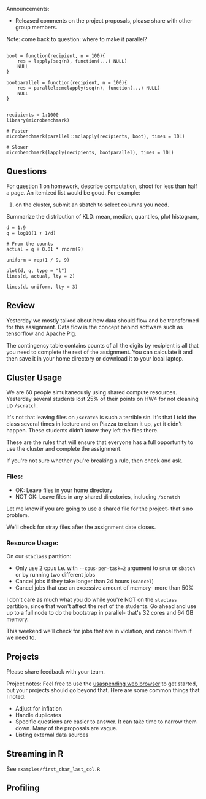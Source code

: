 Announcements:

- Released comments on the project proposals, please share with other group members.


Note: come back to question: where to make it parallel?

```{r}

boot = function(recipient, n = 100){
    res = lapply(seq(n), function(...) NULL)
    NULL
}

bootparallel = function(recipient, n = 100){
    res = parallel::mclapply(seq(n), function(...) NULL)
    NULL
}


recipients = 1:1000
library(microbenchmark)

# Faster
microbenchmark(parallel::mclapply(recipients, boot), times = 10L)

# Slower
microbenchmark(lapply(recipients, bootparallel), times = 10L)

```


## Questions

For question 1 on homework, describe computation, shoot for less than half a page.
An itemized list would be good.
For example:
1. on the cluster, submit an sbatch to select columns you need.

Summarize the distribution of KLD:
mean, median, quantiles, plot histogram,

```{r}
d = 1:9
q = log10(1 + 1/d)

# From the counts
actual = q + 0.01 * rnorm(9)

uniform = rep(1 / 9, 9)

plot(d, q, type = "l")
lines(d, actual, lty = 2)

lines(d, uniform, lty = 3)

```

## Review

Yesterday we mostly talked about how data should flow and be transformed for this assignment.
Data flow is the concept behind software such as tensorflow and Apache Pig.

The contingency table contains counts of all the digits by recipient is all that you need to complete the rest of the assignment.
You can calculate it and then save it in your home directory or download it to your local laptop.


## Cluster Usage

We are 60 people simultaneously using shared compute resources.
Yesterday several students lost 25% of their points on HW4 for not cleaning up `/scratch`.

It's not that leaving files on `/scratch` is such a terrible sin.
It's that I told the class several times in lecture and on Piazza to clean it up, yet it didn't happen.
These students didn't know they left the files there.

These are the rules that will ensure that everyone has a full opportunity to use the cluster and complete the assignment.

If you're not sure whether you're breaking a rule, then check and ask.


### Files:

- OK: Leave files in your home directory
- NOT OK: Leave files in any shared directories, including `/scratch` 

Let me know if you are going to use a shared file for the project- that's no problem.

We'll check for stray files after the assignment date closes.


### Resource Usage:

On our `staclass` partition:
- Only use 2 cpus i.e. with `--cpus-per-task=2` argument to `srun` or `sbatch` or by running two different jobs
- Cancel jobs if they take longer than 24 hours (`scancel`)
- Cancel jobs that use an excessive amount of memory- more than 50%

I don't care as much what you do while you're NOT on the `staclass` partition, since that won't affect the rest of the students.
Go ahead and use up to a full node to do the bootstrap in parallel- that's 32 cores and 64 GB memory.

This weekend we'll check for jobs that are in violation, and cancel them if we need to.


## Projects

Please share feedback with your team.

Project notes:
Feel free to use the [usaspending web browser](https://www.usaspending.gov/#/explorer) to get started, but your projects should go beyond that.
Here are some common things that I noted:

- Adjust for inflation
- Handle duplicates
- Specific questions are easier to answer.
    It can take time to narrow them down.
    Many of the proposals are vague.
- Listing external data sources


## Streaming in R

See `examples/first_char_last_col.R`


## Profiling


